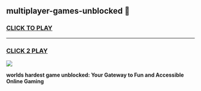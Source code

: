 
## multiplayer-games-unblocked 👋
<h3>
<a href="https://premium.freeplayer.one?title=multiplayer-games-unblocked&ref=14F">CLICK TO PLAY</a></h3>
<hr>

<h3>
<a href="https://premium.freeplayer.one?title=multiplayer-games-unblocked&ref=14F">CLICK 2 PLAY</a>
  
</h3>

<a href="https://premium.freeplayer.one?title=multiplayer-games-unblocked&ref=12F/"><img src="https://clearcache.store/games.png"></a>


**worlds hardest game unblocked: Your Gateway to Fun and Accessible Online Gaming**
